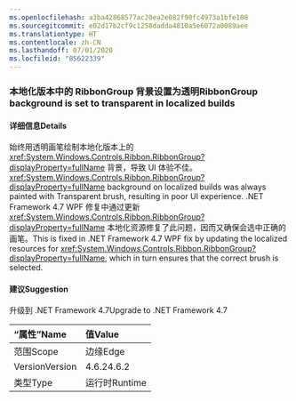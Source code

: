 ```yaml
---
ms.openlocfilehash: a3ba42868577ac20ea2e082f90fc4973a1bfe108
ms.sourcegitcommit: e02d17b2cf9c1258dadda4810a5e6072a0089aee
ms.translationtype: HT
ms.contentlocale: zh-CN
ms.lasthandoff: 07/01/2020
ms.locfileid: "85622339"
---
```

### <a name="ribbongroup-background-is-set-to-transparent-in-localized-builds"></a><span data-ttu-id="6b54b-101">本地化版本中的 RibbonGroup 背景设置为透明</span><span class="sxs-lookup"><span data-stu-id="6b54b-101">RibbonGroup background is set to transparent in localized builds</span></span>

#### <a name="details"></a><span data-ttu-id="6b54b-102">详细信息</span><span class="sxs-lookup"><span data-stu-id="6b54b-102">Details</span></span>

<span data-ttu-id="6b54b-103">始终用透明画笔绘制本地化版本上的 <xref:System.Windows.Controls.Ribbon.RibbonGroup?displayProperty=fullName> 背景，导致 UI 体验不佳。</span><span class="sxs-lookup"><span data-stu-id="6b54b-103"><xref:System.Windows.Controls.Ribbon.RibbonGroup?displayProperty=fullName> background on localized builds was always painted with Transparent brush, resulting in poor UI experience.</span></span> <span data-ttu-id="6b54b-104">.NET Framework 4.7 WPF 修复中通过更新 <xref:System.Windows.Controls.Ribbon.RibbonGroup?displayProperty=fullName> 本地化资源修复了此问题，因而又确保会选中正确的画笔。</span><span class="sxs-lookup"><span data-stu-id="6b54b-104">This is fixed in .NET Framework 4.7 WPF fix by updating the localized resources for <xref:System.Windows.Controls.Ribbon.RibbonGroup?displayProperty=fullName>, which in turn ensures that the correct brush is selected.</span></span>

#### <a name="suggestion"></a><span data-ttu-id="6b54b-105">建议</span><span class="sxs-lookup"><span data-stu-id="6b54b-105">Suggestion</span></span>

<span data-ttu-id="6b54b-106">升级到 .NET Framework 4.7</span><span class="sxs-lookup"><span data-stu-id="6b54b-106">Upgrade to .NET Framework 4.7</span></span>

| <span data-ttu-id="6b54b-107">“属性”</span><span class="sxs-lookup"><span data-stu-id="6b54b-107">Name</span></span>    | <span data-ttu-id="6b54b-108">值</span><span class="sxs-lookup"><span data-stu-id="6b54b-108">Value</span></span>       |
|:--------|:------------|
| <span data-ttu-id="6b54b-109">范围</span><span class="sxs-lookup"><span data-stu-id="6b54b-109">Scope</span></span>   |<span data-ttu-id="6b54b-110">边缘</span><span class="sxs-lookup"><span data-stu-id="6b54b-110">Edge</span></span>|
|<span data-ttu-id="6b54b-111">Version</span><span class="sxs-lookup"><span data-stu-id="6b54b-111">Version</span></span>|<span data-ttu-id="6b54b-112">4.6.2</span><span class="sxs-lookup"><span data-stu-id="6b54b-112">4.6.2</span></span>|
|<span data-ttu-id="6b54b-113">类型</span><span class="sxs-lookup"><span data-stu-id="6b54b-113">Type</span></span>|<span data-ttu-id="6b54b-114">运行时</span><span class="sxs-lookup"><span data-stu-id="6b54b-114">Runtime</span></span>|
